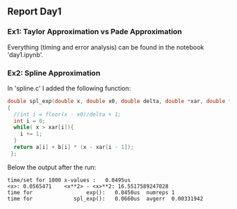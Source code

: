 ## Report Day1

### Ex1: Taylor Approximation vs Pade Approximation

Everything (timing and error analysis) can be found in the notebook 'day1.ipynb'.

### Ex2: Spline Approximation

In 'spline.c' I added the following function:

```c
double spl_exp(double x, double x0, double delta, double *xar, double *a, double *b)
{
  //int i = floor(x - x0)/delta + 1;
  int i = 0;
  while( x > xar[i]){
    i += 1;
  }
  return a[i] + b[i] * (x - xar[i - 1]);
 };
```

Below the output after the run:

```
time/set for 1000 x-values :   0.0495us
<x>: 0.0565471    <x**2> - <x>**2: 16.5517589247028
time for                 exp():   0.0450us  numreps 1
time for             spl_exp():   0.0660us  avgerr  0.00331942
```
